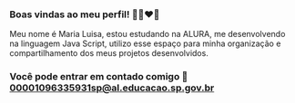 ### Boas vindas ao meu perfil! 🥇🚗❤💚

Meu nome é Maria Luisa,
estou estudando na ALURA, me desenvolvendo na linguagem Java Script, utilizo esse espaço para minha organização e compartilhamento dos meus projetos desenvolvidos.

### Você pode entrar em contado comigo 📧 00001096335931sp@al.educacao.sp.gov.br
